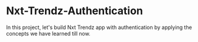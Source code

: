 # Nxt-Trendz-Authentication
In this project, let's build Nxt Trendz app with authentication by applying the concepts we have learned till now.
